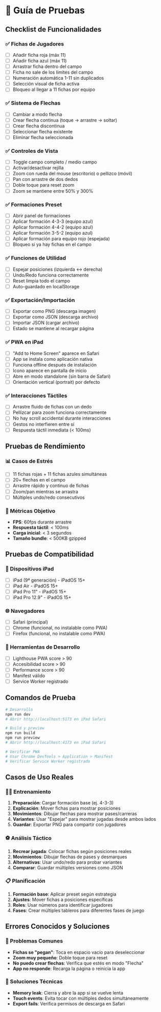 # 🧪 Guía de Pruebas

## Checklist de Funcionalidades

### ✅ Fichas de Jugadores
- [ ] Añadir ficha roja (máx 11)
- [ ] Añadir ficha azul (máx 11)
- [ ] Arrastrar ficha dentro del campo
- [ ] Ficha no sale de los límites del campo
- [ ] Numeración automática 1-11 sin duplicados
- [ ] Selección visual de ficha activa
- [ ] Bloqueo al llegar a 11 fichas por equipo

### ✅ Sistema de Flechas
- [ ] Cambiar a modo flecha
- [ ] Crear flecha continua (toque → arrastre → soltar)
- [ ] Crear flecha discontinua
- [ ] Seleccionar flecha existente
- [ ] Eliminar flecha seleccionada

### ✅ Controles de Vista
- [ ] Toggle campo completo / medio campo
- [ ] Activar/desactivar rejilla
- [ ] Zoom con rueda del mouse (escritorio) o pellizco (móvil)
- [ ] Pan con arrastre de dos dedos
- [ ] Doble toque para reset zoom
- [ ] Zoom se mantiene entre 50% y 300%

### ✅ Formaciones Preset
- [ ] Abrir panel de formaciones
- [ ] Aplicar formación 4-3-3 (equipo azul)
- [ ] Aplicar formación 4-4-2 (equipo azul)  
- [ ] Aplicar formación 3-5-2 (equipo azul)
- [ ] Aplicar formación para equipo rojo (espejada)
- [ ] Bloqueo si ya hay fichas en el campo

### ✅ Funciones de Utilidad
- [ ] Espejar posiciones (izquierda ↔ derecha)
- [ ] Undo/Redo funciona correctamente
- [ ] Reset limpia todo el campo
- [ ] Auto-guardado en localStorage

### ✅ Exportación/Importación
- [ ] Exportar como PNG (descarga imagen)
- [ ] Exportar como JSON (descarga archivo)
- [ ] Importar JSON (cargar archivo)
- [ ] Estado se mantiene al recargar página

### ✅ PWA en iPad
- [ ] "Add to Home Screen" aparece en Safari
- [ ] App se instala como aplicación nativa
- [ ] Funciona offline después de instalación
- [ ] Icono aparece en pantalla de inicio
- [ ] Abre en modo standalone (sin barra de Safari)
- [ ] Orientación vertical (portrait) por defecto

### ✅ Interacciones Táctiles
- [ ] Arrastre fluido de fichas con un dedo
- [ ] Pellizcar para zoom funciona correctamente
- [ ] No hay scroll accidental durante interacciones
- [ ] Gestos no interfieren entre sí
- [ ] Respuesta táctil inmediata (< 100ms)

## Pruebas de Rendimiento

### 📊 Casos de Estrés
- [ ] 11 fichas rojas + 11 fichas azules simultáneas
- [ ] 20+ flechas en el campo
- [ ] Arrastre rápido y continuo de fichas
- [ ] Zoom/pan mientras se arrastra
- [ ] Múltiples undo/redo consecutivos

### 🎯 Métricas Objetivo
- **FPS**: 60fps durante arrastre
- **Respuesta táctil**: < 100ms
- **Carga inicial**: < 3 segundos
- **Tamaño bundle**: < 500KB gzipped

## Pruebas de Compatibilidad

### 📱 Dispositivos iPad
- [ ] iPad (9ª generación) - iPadOS 15+
- [ ] iPad Air - iPadOS 15+  
- [ ] iPad Pro 11" - iPadOS 15+
- [ ] iPad Pro 12.9" - iPadOS 15+

### 🌐 Navegadores
- [ ] Safari (principal)
- [ ] Chrome (funcional, no instalable como PWA)
- [ ] Firefox (funcional, no instalable como PWA)

### 🔧 Herramientas de Desarrollo
- [ ] Lighthouse PWA score > 90
- [ ] Accesibilidad score > 90
- [ ] Performance score > 90
- [ ] Manifest válido
- [ ] Service Worker registrado

## Comandos de Prueba

```bash
# Desarrollo
npm run dev
# Abrir http://localhost:5173 en iPad Safari

# Build y preview
npm run build
npm run preview
# Abrir http://localhost:4173 en iPad Safari

# Verificar PWA
# Usar Chrome DevTools > Application > Manifest
# Verificar Service Worker registrado
```

## Casos de Uso Reales

### 🏃‍♂️ Entrenamiento
1. **Preparación**: Cargar formación base (ej. 4-3-3)
2. **Explicación**: Mover fichas para mostrar posiciones
3. **Movimientos**: Dibujar flechas para mostrar pases/carreras
4. **Variantes**: Usar "Espejar" para mostrar jugadas desde ambos lados
5. **Guardar**: Exportar PNG para compartir con jugadores

### ⚽ Análisis Táctico
1. **Recrear jugada**: Colocar fichas según posiciones reales
2. **Movimientos**: Dibujar flechas de pases y desmarques
3. **Alternativas**: Usar undo/redo para probar variantes
4. **Comparar**: Guardar múltiples versiones como JSON

### 📋 Planificación
1. **Formación base**: Aplicar preset según estrategia
2. **Ajustes**: Mover fichas a posiciones específicas
3. **Roles**: Usar números para identificar jugadores
4. **Fases**: Crear múltiples tableros para diferentes fases de juego

## Errores Conocidos y Soluciones

### 🐛 Problemas Comunes
- **Fichas se "pegan"**: Toca en espacio vacío para deseleccionar
- **Zoom muy pequeño**: Doble toque para reset
- **No puedo crear flechas**: Verifica que estés en modo "Flecha"
- **App no responde**: Recarga la página o reinicia la app

### 🔧 Soluciones Técnicas
- **Memory leak**: Cierra y abre la app si se vuelve lenta
- **Touch events**: Evita tocar con múltiples dedos simultáneamente
- **Export fails**: Verifica permisos de descarga en Safari